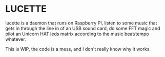 # LUCETTE

lucette is a daemon that runs on Raspberry PI, listen to some music that gets
in through the line in of an USB sound card, do some FFT magic and pilot an
Unicorn HAT leds matrix according to the music beat/tempo whatever.

This is WIP, the code is a mess, and I don't really know why it works.
